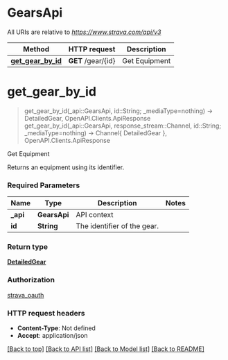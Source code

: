 # GearsApi

All URIs are relative to *https://www.strava.com/api/v3*

Method | HTTP request | Description
------------- | ------------- | -------------
[**get_gear_by_id**](GearsApi.md#get_gear_by_id) | **GET** /gear/{id} | Get Equipment


# **get_gear_by_id**
> get_gear_by_id(_api::GearsApi, id::String; _mediaType=nothing) -> DetailedGear, OpenAPI.Clients.ApiResponse <br/>
> get_gear_by_id(_api::GearsApi, response_stream::Channel, id::String; _mediaType=nothing) -> Channel{ DetailedGear }, OpenAPI.Clients.ApiResponse

Get Equipment

Returns an equipment using its identifier.

### Required Parameters

Name | Type | Description  | Notes
------------- | ------------- | ------------- | -------------
 **_api** | **GearsApi** | API context | 
**id** | **String** | The identifier of the gear. |

### Return type

[**DetailedGear**](DetailedGear.md)

### Authorization

[strava_oauth](./README.md#strava_oauth)

### HTTP request headers

 - **Content-Type**: Not defined
 - **Accept**: application/json

[[Back to top]](#) [[Back to API list]](./README.md#api-endpoints) [[Back to Model list]](./README.md#models) [[Back to README]](./README.md)

